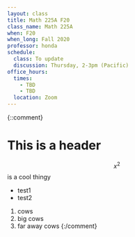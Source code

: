 ```yaml
---
layout: class
title: Math 225A F20
class_name: Math 225A
when: F20
when_long: Fall 2020
professor: honda
schedule:
  class: To update
  discussion: Thursday, 2-3pm (Pacific)
office_hours: 
  times:
    - TBD
    - TBD
  location: Zoom
---
```


{::comment}
# This is a header

$$x^2$$ is a cool thingy

- test1
- test2

1. cows
2. big cows
3. far away cows
{:/comment}
